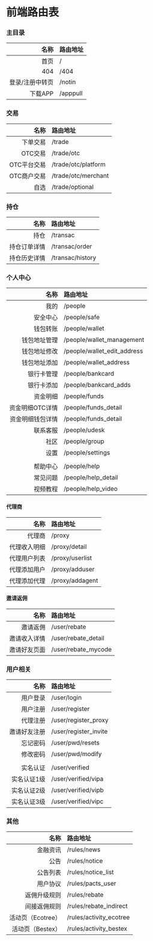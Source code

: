 # 前端路由表

### 主目录

| 名称 | 路由地址 |
| --: | :-- |
| 首页 | / |
| 404 | /404 |
| 登录/注册中转页 | /notin |
| 下载APP | /apppull |


### 交易

| 名称 | 路由地址 |
| --: | :-- |
| 下单交易 | /trade |
| OTC交易 | /trade/otc |
| OTC平台交易 | /trade/otc/platform |
| OTC商户交易 | /trade/otc/merchant |
| 自选 | /trade/optional |


### 持仓

| 名称 | 路由地址 |
| --: | :-- |
| 持仓 | /transac |
| 持仓订单详情 | /transac/order |
| 持仓历史详情 | /transac/history |


### 个人中心

| 名称 | 路由地址 |
| --: | :-- |
| 我的 | /people |
| 安全中心 | /people/safe |
| 钱包转账 | /people/wallet |
| 钱包地址管理 | /people/wallet_management |
| 钱包地址修改 | /people/wallet_edit_address |
| 钱包地址添加 | /people/wallet_address |
| 银行卡管理 | /people/bankcard |
| 银行卡添加 | /people/bankcard_adds |
| 资金明细 | /people/funds |
| 资金明细OTC详情 | /people/funds_detail |
| 资金明细钱包详情 | /people/funds_detail |
| 联系客服 | /people/udesk |
| 社区 | /people/group |
| 设置 | /people/settings |
|||
| 帮助中心 | /people/help |
| 常见问题 | /people/help_detail |
| 视频教程 | /people/help_video |


#### 代理商

| 名称 | 路由地址 |
| --: | :-- |
| 代理商 | /proxy |
| 代理收入明细 | /proxy/detail |
| 代理用户列表 | /proxy/userlist |
| 代理添加用户 | /proxy/adduser |
| 代理添加代理 | /proxy/addagent |


#### 邀请返佣

| 名称 | 路由地址 |
| --: | :-- |
| 邀请返佣 | /user/rebate |
| 邀请收入详情 | /user/rebate_detail |
| 邀请好友页面 | /user/rebate_mycode |


<!-- #### 帮助中心

| 名称 | 路由地址 |
| --: | :-- |
| 帮助中心 | /help |
| 交易平台模式说明 | /help/mode |
| 区块链技术介绍 | /help/skill |
| 什么是数字货币 | /help/digital |
| 如何进行OTC交易 | /help/otcill |
| 风险提示 | /help/risk |
| 第一期-什么是合约交易 | /help/contract |
| 第二期-平台使用流程 | /help/usage |
| 第三期-套期保值 | /help/hedging | -->


### 用户相关

| 名称 | 路由地址 |
| --: | :-- |
| 用户登录 | /user/login |
| 用户注册 | /user/register |
| 代理注册 | /user/register_proxy |
| 邀请好友注册 | /user/register_invite |
| 忘记密码 | /user/pwd/resets |
| 修改密码 | /user/pwd/modify |
|||
| 实名认证 | /user/verified |
| 实名认证1级 | /user/verified/vipa |
| 实名认证2级 | /user/verified/vipb |
| 实名认证3级 | /user/verified/vipc |


### 其他

| 名称 | 路由地址 |
| --: | :-- |
| 金融资讯 | /rules/news |
| 公告 | /rules/notice |
| 公告列表 | /rules/notice_list |
| 用户协议 | /rules/pacts_user |
| 返佣升级规则 | /rules/rebate |
| 间接返佣规则 | /rules/rebate_indirect |
| 活动页（Ecotree） | /rules/activity_ecotree |
| 活动页（Bestex） | /rules/activity_bestex |

